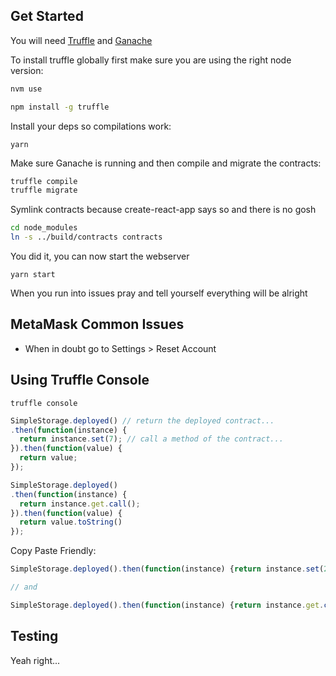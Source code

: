 ## Get Started

You will need [Truffle](https://truffleframework.com/) and [Ganache](https://truffleframework.com/ganache)

To install truffle globally first make sure you are using the right node version:

```bash
nvm use
```

```bash
npm install -g truffle
```

Install your deps so compilations work:

```
yarn
```

Make sure Ganache is running and then compile and migrate the contracts:

```bash
truffle compile
truffle migrate
```

Symlink contracts because create-react-app says so and there is no gosh

```bash
cd node_modules
ln -s ../build/contracts contracts
```

You did it, you can now start the webserver

```
yarn start
```

When you run into issues pray and tell yourself everything will be alright

## MetaMask Common Issues

- When in doubt go to Settings > Reset Account

## Using Truffle Console

`truffle console`

```js
SimpleStorage.deployed() // return the deployed contract...
.then(function(instance) {
  return instance.set(7); // call a method of the contract...
}).then(function(value) {
  return value;
});
```

```js
SimpleStorage.deployed()
.then(function(instance) {
  return instance.get.call();
}).then(function(value) {
  return value.toString()
});
```

Copy Paste Friendly:

```js
SimpleStorage.deployed().then(function(instance) {return instance.set(2);}).then(function(value) {return value;});

// and

SimpleStorage.deployed().then(function(instance) {return instance.get.call();}).then(function(value) {return value.toString()});
```

## Testing

Yeah right...
